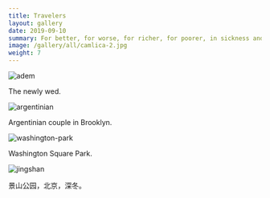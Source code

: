 ```yaml
---
title: Travelers
layout: gallery
date: 2019-09-10
summary: For better, for worse, for richer, for poorer, in sickness and in health, until death do you part.
image: /gallery/all/camlica-2.jpg
weight: 7
---
```


![adem](/gallery/all/camlica-2.jpg)

The newly wed.

![argentinian](/gallery/all/argentinian-couple.jpg)

Argentinian couple in Brooklyn.

![washington-park](/gallery/all/washington-park-couple.jpg)

Washington Square Park.

![jingshan](/gallery/all/couple-on-jingshan.jpg)

景山公园，北京，深冬。
